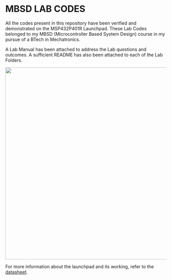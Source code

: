 # MBSD LAB CODES
All the codes present in this repository have been verified and demonstrated on the MSP432P401R Launchpad. These Lab Codes belonged to my MBSD (Microcontroller Based System Design) course in my pursue of a BTech in Mechatronics. 

A Lab Manual has been attached to address the Lab questions and outcomes. A sufficient README has also been attached to each of the Lab Folders. 

<p align="center">
<img src="https://user-images.githubusercontent.com/45683974/88451897-04ca8500-ce78-11ea-9f86-cff7109543ec.jpg" width="600" height="600">
</p>

For more information about the launchpad and its working, refer to the [datasheet](https://www.ti.com/lit/ug/slau597f/slau597f.pdf?ts=1595662793620&ref_url=https%253A%252F%252Fwww.google.com%252F). 
